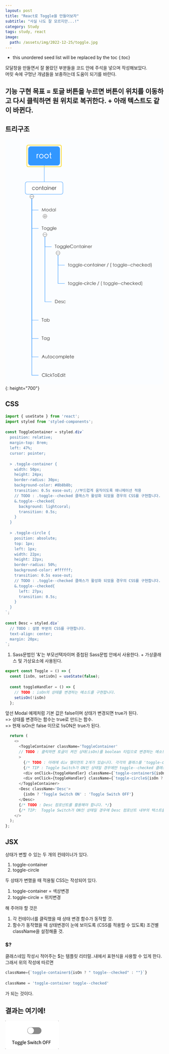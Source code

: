 ```yaml
---
layout: post
title: "React로 Toggle을 만들어보자"
subtitle: "사실 나도 잘 모르지만...!"
category: Study
tags: study, react
image:
  path: /assets/img/2022-12-25/toggle.jpg
---
```


* this unordered seed list will be replaced by the toc
{:toc}

<!--more-->

모달창을 만들면서 잘 몰랐던 부분들을 코드 안에 주석을 넣으며 작성해보았다.  
머릿 속에 구멍난 개념들을 보충하는데 도움이 되기를 바란다.

## 기능 구현 목표 = 토글 버튼을 누르면 버튼이 위치를 이동하고 다시 클릭하면 원 위치로 복귀한다. + 아래 텍스트도 같이 바뀐다.


## 트리구조
![modaltree](/assets/img/2022-12-25/toggletree.png){: height="700"}


## CSS
```JavaScript
import { useState } from 'react';
import styled from 'styled-components';

const ToggleContainer = styled.div`
  position: relative;
  margin-top: 8rem;
  left: 47%;
  cursor: pointer;

  > .toggle-container {
    width: 50px;
    height: 24px;
    border-radius: 30px;
    background-color: #8b8b8b;
    transition: 0.5s ease-out; //부드럽게 움직이도록 애니메이션 적용
    // TODO : .toggle--checked 클래스가 활성화 되었을 경우의 CSS를 구현합니다.
    &.toggle--checked{
      background: lightcoral;
      transition: 0.5s;
    }
  }

  > .toggle-circle {
    position: absolute;
    top: 1px;
    left: 1px;
    width: 22px;
    height: 22px;
    border-radius: 50%;
    background-color: #ffffff;
    transition: 0.5s ease-out;
    // TODO : .toggle--checked 클래스가 활성화 되었을 경우의 CSS를 구현합니다.
    &.toggle--checked{
      left: 27px;
      transition: 0.5s;
    }
  }
`;

const Desc = styled.div`
  // TODO : 설명 부분의 CSS를 구현합니다.
  text-align: center;
  margin: 20px;
`;
```


1. Sass문법인 '&'는 부모선택자이며 중첩된 Sass문법 안에서 사용한다. + 가상클래스 및 가상요소에 사용된다.


```JavaScript
export const Toggle = () => {
  const [isOn, setisOn] = useState(false);

  const toggleHandler = () => {
    // TODO : isOn의 상태를 변경하는 메소드를 구현합니다.
    setisOn(!isOn)
  };
  ```

앞선 Modal 예제처럼 기본 값은 false이며 상태가 변경되면 true가 된다.  
=> 상태를 변경하는 함수는 true로 만드는 함수.  
=> 현재 isOn은 false 이므로 !isON은 true가 된다.


```JavaScript
  return (
    <>
      <ToggleContainer className='ToggleContainer'
      // TODO : 클릭하면 토글이 켜진 상태(isOn)를 boolean 타입으로 변경하는 메소드가 실행되어야 합니다.
      >
        {/* TODO : 아래에 div 엘리먼트 2개가 있습니다. 각각의 클래스를 'toggle-container', 'toggle-circle' 로 지정하세요. */}
        {/* TIP : Toggle Switch가 ON인 상태일 경우에만 toggle--checked 클래스를 div 엘리먼트 2개에 모두 추가합니다. 조건부 스타일링을 활용하세요. */}
        <div onClick={toggleHandler} className={`toggle-container${isOn ? " toggle--checked" : ""}`} />
        <div onClick={toggleHandler} className={`toggle-circle${isOn ? " toggle--checked" : ""}`} />
      </ToggleContainer>
      <Desc className='Desc'>
        {isOn ? 'Toggle Switch ON' : 'Toggle Switch OFF'}
      </Desc>
      {/* TODO : Desc 컴포넌트를 활용해야 합니다. */}
      {/* TIP:  Toggle Switch가 ON인 상태일 경우에 Desc 컴포넌트 내부의 텍스트를 'Toggle Switch ON'으로, 그렇지 않은 경우 'Toggle Switch OFF'가 됩니다. 조건부 렌더링을 활용하세요. */}
    </>
  );
};
```

## JSX

상태가 변할 수 있는 두 개의 컨테이너가 있다.  
1. toggle-container
2. toggle-circle

두 상태가 변했을 때 적용될 CSS는 작성되어 있다.
1. toggle-container = 색상변경
2. toggle-circle = 위치변경

해 주어야 할 것은
1. 각 컨테이너를 클릭했을 때 상태 변경 함수가 동작할 것.
2. 함수가 동작했을 때 상태변경이 눈에 보이도록 (CSS를 적용할 수 있도록) 조건별 className을 설정해줄 것.

### $?
클래스네임 작성시 적어주는 $는 템플릿 리터럴..내에서 표현식을 사용할 수 있게 한다.  
그래서 위의 작성에 따르면
```JavaScript
className={`toggle-container${isOn ? " toggle--checked" : ""}`} 

className = 'toggle-container toggle--checked'
```
가 되는 것이다.

## 결과는 여기에!
![result](/assets/img/2022-12-25/1225toggle.gif)